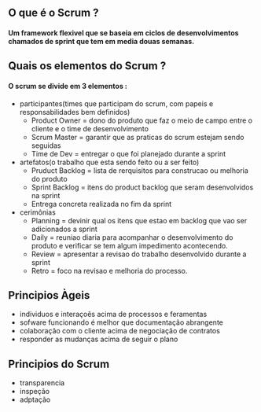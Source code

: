 ## O que é o Scrum ?
#### Um framework flexivel que se baseia em ciclos de desenvolvimentos chamados de sprint que tem em media douas semanas.
## Quais os elementos do Scrum ?
#### O scrum se divide em 3 elementos :
 - participantes(times que participam do scrum, com papeis e responsabilidades bem definidos)
    - Product Owner = dono do produto que faz o meio de campo entre o cliente e o time de desenvolvimento
    - Scrum Master = garantir que as praticas do scrum estejam sendo seguidas
    - Time de Dev = entregar o que foi planejado durante a sprint
 - artefatos(o trabalho que esta sendo feito ou a ser feito)
    - Pruduct Backlog = lista de rerquisitos para construcao ou melhoria do produto
    - Sprint Backlog = itens do product backlog que seram desenvolvidos na sprint
    - Entrega concreta realizada no fim da sprint
 - cerimônias
    - Planning = devinir qual os itens que estao em backlog que vao ser adicionados a sprint
    - Daily = reuniao diaria para acompanhar o desenvolvimento do produto e verificar se tem algum impedimento acontecendo.
    - Review = apresentar a revisao do trabalho desenvolvido durante a sprint
    - Retro = foco na revisao e melhoria do processo.

## Principios Àgeis
- individuos e interaçoês acima de processos e feramentas
- sofware funcionando é melhor que documentação abrangente
- colaboração com o cliente acima de negociação de contratos
- responder as mudanças acima de seguir o plano
## Principios do Scrum
- transparencia
- inspeção
- adptação

